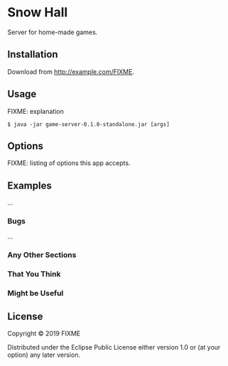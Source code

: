# Snow Hall

Server for home-made games.

## Installation

Download from http://example.com/FIXME.

## Usage

FIXME: explanation

    $ java -jar game-server-0.1.0-standalone.jar [args]

## Options

FIXME: listing of options this app accepts.

## Examples

...

### Bugs

...

### Any Other Sections
### That You Think
### Might be Useful

## License

Copyright © 2019 FIXME

Distributed under the Eclipse Public License either version 1.0 or (at
your option) any later version.
